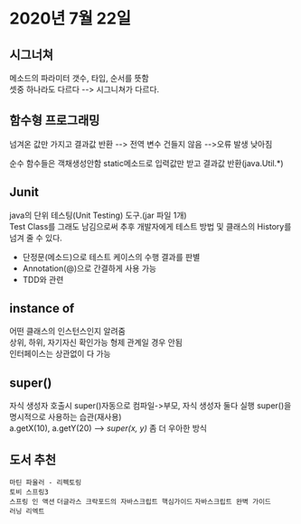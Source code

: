 # 2020년 7월 22일    

## 시그너쳐    
메소드의 파라미터 갯수, 타입, 순서를 뜻함    
셋중 하나라도 다르다 --> 시그니쳐가 다르다.

## 함수형 프로그래밍

넘겨온 값만 가지고 결과값 반환 --> 전역 변수 건들지 않음 -->오류 발생 낮아짐

순수 함수들은 객채생성안함 static메소드로 입력값만 받고 결과값 반환(java.Util.*)

## Junit
java의 단위 테스팅(Unit Testing) 도구.(jar 파일 1개)    
Test Class를 그래도 남김으로써 추후 개발자에게 테스트 방법 및 클래스의 History를 넘겨 줄 수 있다.    
- 단정문(메소드)으로 테스트 케이스의 수행 결과를 판별  
- Annotation(@)으로 간결하게 사용 가능    
- TDD와 관련  

## instance of
어떤 클래스의 인스턴스인지 알려줌  
상위, 하위, 자기자신 확인가능 형제 관계일 경우 안됨  
인터페이스는 상관없이 다 가능

## super()
자식 생성자 호출시 super()자동으로 컴파일->부모, 자식 생성자 둘다 실행
super()을 명시적으로 사용하는 습관(재사용)  
a.getX(10), a.getY(20) --> _super(x, y)_ 좀 더 우아한 방식

## 도서 추천

`마틴 파울러 - 리펙토링`  
`토비 스프링3`  
`스프링 인 액션` 
`더글라스 크락포드의 자바스크립트 핵심가이드` 
`자바스크립트 완벽 가이드`  
`러닝 리엑트`  
  